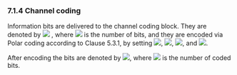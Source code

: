 ### 7.1.4 Channel coding

Information bits are delivered to the channel coding block. They are
denoted by ![](media/image714.wmf) , where ![](media/image96.wmf) is the
number of bits, and they are encoded via Polar coding according to
Clause 5.3.1, by setting ![](media/image981.wmf),
![](media/image982.wmf), ![](media/image727.wmf), and
![](media/image723.wmf).

After encoding the bits are denoted by ![](media/image730.wmf), where
![](media/image731.wmf) is the number of coded bits.